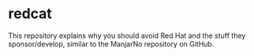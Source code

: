 # redcat
This repository explains why you should avoid Red Hat and the stuff they sponsor/develop, similar to the ManjarNo repository on GitHub.
